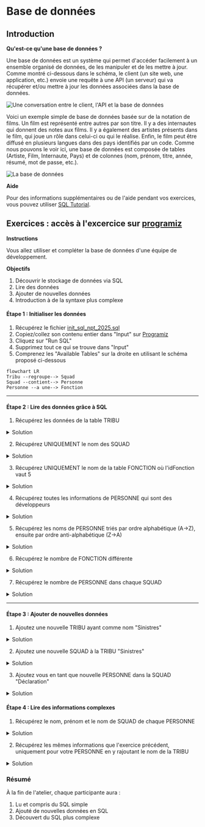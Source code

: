 
# Base de données
## Introduction
**Qu'est-ce qu'une base de données ?**

Une base de données est un système qui permet d'accéder facilement à un ensemble organisé de données, de les manipuler et de les mettre à jour. Comme montré ci-dessous dans le schéma, le client (un site web, une application, etc.) envoie une requête à une API (un serveur) qui va récupérer et/ou mettre à jour les données associées dans la base de données.

![Une conversation entre le client, l'API et la base de données](https://user.oc-static.com/upload/2021/10/19/1634632670253_web_API.png)

Voici un exemple simple de base de données basée sur de la notation de films. Un film est représenté entre autres par son titre. Il y a des internautes qui donnent des notes aux films. Il y a également des artistes présents dans le film, qui joue un rôle dans celui-ci ou qui le réalise. Enfin, le film peut être diffusé en plusieurs langues dans des pays identifiés par un code.
Comme nous pouvons le voir ici, une base de données est composée de tables (Artiste, Film, Internaute, Pays) et de colonnes (nom, prénom, titre, année, résumé, mot de passe, etc.).

![La base de données](https://lh4.googleusercontent.com/proxy/vKrC7D1Qk1SaCzjDEMmMCQ5VMv7mKk1ZpO6a73IKSA5DjOt1jImS0lFzBl-tVGw9Fi3M7IFDqfwisMyFFT89ZQ)

**Aide**

Pour des informations supplémentaires ou de l'aide pendant vos exercices, vous pouvez utiliser [SQL Tutorial](https://www.w3schools.com/sql/default.asp). 

## Exercices : accès à l'excercice sur [programiz](https://www.programiz.com/sql/online-compiler/)

**Instructions** 

Vous allez utiliser et compléter la base de données d'une équipe de développement.

**Objectifs**
1. Découvrir le stockage de données via SQL
2. Lire des données
3. Ajouter de nouvelles données
4. Introduction à de la syntaxe plus complexe

#### **Étape 1 : Initialiser les données**
1. Récupérez le fichier [init_sql_npt_2025.sql](init_sql_npt_2025.sql)
2. Copiez/collez son contenu entier dans "Input" sur [Programiz](https://www.programiz.com/sql/online-compiler/)
3. Cliquez sur "Run SQL"
4. Supprimez tout ce qui se trouve dans "Input"
5. Comprenez les "Available Tables" sur la droite en utilisant le schéma proposé ci-dessous

```mermaid
flowchart LR 
Tribu --regroupe--> Squad 
Squad --contient--> Personne
Personne --a une--> Fonction
```
---

#### **Étape 2 : Lire des données grâce à SQL**
1.	Récupérez les données de la table TRIBU
<details>
<summary>
Solution
</summary>
	
```sql  
SELECT * FROM TRIBU;
```

</details>
	
2. Récupérez UNIQUEMENT le nom des SQUAD
<details>
<summary>
Solution
</summary>
	
```sql  
SELECT nom FROM SQUAD;
```

</details>

3. Récupérez UNIQUEMENT le nom de la table FONCTION où l'idFonction vaut 5
<details>
<summary>
Solution
</summary>
	
```sql  
SELECT nom FROM FONCTION where idFonction = 5;
```

</details>

4. Récupérez toutes les informations de PERSONNE qui sont des développeurs
<details>
<summary>
Solution
</summary> 
	
```sql  
SELECT * FROM PERSONNE where fonction = 5;
```

 </details>
 
5. Récupérez les noms de PERSONNE triés par ordre alphabétique (A->Z), ensuite par ordre anti-alphabétique (Z->A)
<details>
<summary>
Solution
</summary> 
	
```sql  
SELECT nom FROM PERSONNE order by nom asc;
SELECT nom FROM PERSONNE order by nom desc;
```

</details>

6. Récupérez le nombre de FONCTION différente
<details>
<summary>
Solution
</summary> 
	
```sql  
SELECT DISTINCT COUNT(*) AS compteurFonction FROM FONCTION;
```

</details>

7. Récupérez le nombre de PERSONNE dans chaque SQUAD
<details>
<summary>
Solution
</summary> 
	
``` sql  
SELECT SQUAD, COUNT(*) as compteurPersonne FROM PERSONNE GROUP BY SQUAD;
```

</details>

---

#### **Étape 3 : Ajouter de nouvelles données**
1. Ajoutez une nouvelle TRIBU ayant comme nom "Sinistres"
<details>
<summary>
Solution
</summary> 
	
 ```sql  
INSERT INTO TRIBU (idTribu, nom, description) 
VALUES (2, "Sinistres", "La tribu sinistres gère les applications et les services en lien avec les sinistres.");
```

</details>

2. Ajoutez une nouvelle SQUAD à la TRIBU "Sinistres"
<details>
<summary>
Solution
</summary> 
	
 ```sql  
INSERT INTO SQUAD (idSquad, nom, description, tribu) 
VALUES (3, "Déclaration", "La squad déclaration gère toutes les application permettant aux gestionnaires de déclarer les sinistres.", 2);
```

</details>

3. Ajoutez vous en tant que nouvelle PERSONNE dans la SQUAD "Déclaration"
<details>
<summary>
Solution
</summary> 
	
```sql
INSERT INTO PERSONNE (idPersonne, nom, prenom, squad, fonction) 
VALUES (11, "Heintz", "Kelly", 3, 5);
```

</details>

#### **Étape 4 : Lire des informations complexes**
1. Récupérez le nom, prénom et le nom de SQUAD de chaque PERSONNE
<details>
<summary>
Solution
</summary> 
	
```sql
SELECT p.nom, p.prenom, s.nom
FROM PERSONNE p
JOIN SQUAD s
ON p.squad = s.idSquad;
```

</details>

2. Récupérez les mêmes informations que l'exercice précédent, uniquement pour votre PERSONNE en y rajoutant le nom de la TRIBU
<details>
<summary>
Solution
</summary> 
	
``` sql
SELECT p.nom as nomPersonne, p.prenom, s.nom as nomSquad, t.nom as nomTribu
FROM PERSONNE p
JOIN SQUAD s
ON p.squad = s.idSquad
JOIN TRIBU t
ON s.tribu = t.idTribu
WHERE p.nom = 'Heintz'
AND p.prenom = 'Kelly';
```

</details>

### **Résumé**
À la fin de l'atelier, chaque participante aura :
1. Lu et compris du SQL simple
2. Ajouté de nouvelles données en SQL
3. Découvert du SQL plus complexe

